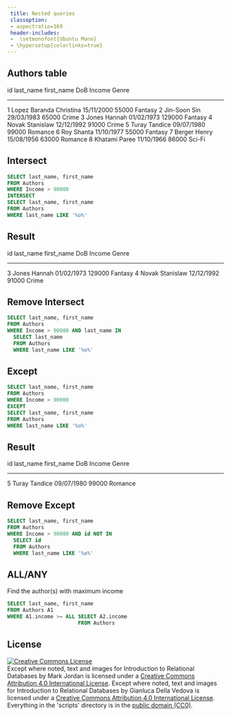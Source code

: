 ```yaml
---
 title: Nested queries 
 classoption:
 - aspectratio=169
 header-includes:
 -  \setmonofont{Ubuntu Mono}
 - \hypersetup{colorlinks=true}
---
```




## Authors table
 
 
  id last_name     first_name     DoB          Income Genre
 --- ------------- -------------- ----------- ------- -------
   1 Lopez Baranda Christina      15/11/2000    55000 Fantasy
   2 Jin-Soon      Sin            29/03/1983    65000 Crime
   3 Jones         Hannah         01/02/1973   129000 Fantasy
   4 Novak         Stanislaw      12/12/1992    91000 Crime
   5 Turay         Tandice        09/07/1980    99000 Romance
   6 Roy           Shanta         11/10/1977    55000 Fantasy
   7 Berger        Henry          15/08/1956    63000 Romance
   8 Khatami       Paree          11/10/1966    86000 Sci-Fi

## Intersect

```sql
SELECT last_name, first_name
FROM Authors
WHERE Income > 90000
INTERSECT
SELECT last_name, first_name
FROM Authors
WHERE last_name LIKE '%o%'
```

## Result

 
  id last_name     first_name     DoB          Income Genre
 --- ------------- -------------- ----------- ------- -------
   3 Jones         Hannah         01/02/1973   129000 Fantasy
   4 Novak         Stanislaw      12/12/1992    91000 Crime


## Remove Intersect

```sql
SELECT last_name, first_name
FROM Authors
WHERE Income > 90000 AND last_name IN 
  SELECT last_name
  FROM Authors
  WHERE last_name LIKE '%o%'
```

## Except

```sql
SELECT last_name, first_name
FROM Authors
WHERE Income > 90000
EXCEPT
SELECT last_name, first_name
FROM Authors
WHERE last_name LIKE '%o%'
```

## Result

 
  id last_name     first_name     DoB          Income Genre
 --- ------------- -------------- ----------- ------- -------
   5 Turay         Tandice        09/07/1980    99000 Romance

## Remove Except

```sql
SELECT last_name, first_name
FROM Authors
WHERE Income > 90000 AND id NOT IN
  SELECT id
  FROM Authors
  WHERE last_name LIKE '%o%'
```

## ALL/ANY

Find the author(s) with maximum income


```sql
SELECT last_name, first_name
FROM Authors A1
WHERE A1.income >= ALL SELECT A2.income
                       FROM Authors
```


## License

<a rel="license" href="http://creativecommons.org/licenses/by/4.0/"><img alt="Creative Commons License" style="border-width:0" src="https://i.creativecommons.org/l/by/4.0/80x15.png" /></a><br /><span xmlns:dct="http://purl.org/dc/terms/" href="http://purl.org/dc/dcmitype/Text" property="dct:title" rel="dct:type">Except where noted, text and images for Introduction to Relational Databases</span> by <span xmlns:cc="http://creativecommons.org/ns#" property="cc:attributionName">Mark Jordan</span> is licensed under a <a rel="license" href="http://creativecommons.org/licenses/by/4.0/">Creative Commons Attribution 4.0 International License</a>. 
<span xmlns:dct="http://purl.org/dc/terms/" href="http://purl.org/dc/dcmitype/Text" property="dct:title" rel="dct:type">Except where noted, text and images for Introduction to Relational Databases</span> by <span xmlns:cc="http://creativecommons.org/ns#" property="cc:attributionName">Gianluca Della Vedova</span> is licensed under a <a rel="license" href="http://creativecommons.org/licenses/by/4.0/">Creative Commons Attribution 4.0 International License</a>. 
Everything in the 'scripts' directory is in the <a href="https://creativecommons.org/publicdomain/zero/1.0/">public domain (CC0)</a>.

